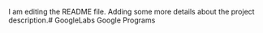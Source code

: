 I am editing the README file. Adding some more details about the project description.# GoogleLabs
Google Programs

